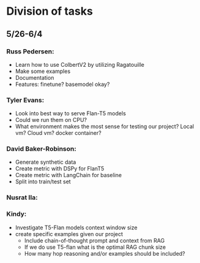 # Division of tasks
## 5/26-6/4
### Russ Pedersen:
- Learn how to use ColbertV2 by utilizing Ragatouille
- Make some examples
- Documentation
- Features: finetune? basemodel okay?
### Tyler Evans:
- Look into best way to serve Flan-T5 models
- Could we run them on CPU?
- What environment makes the most sense for testing our project? Local vm? Cloud vm? docker container?
### David Baker-Robinson:
- Generate synthetic data
- Create metric with DSPy for FlanT5
- Create metric with LangChain for baseline
- Split into train/test set
### Nusrat Ila:
### Kindy:
- Investigate T5-Flan models context window size
- create specific examples given our project
    - Include chain-of-thought prompt and context from RAG
    - If we do use T5-flan what is the optimal RAG chunk size
    - How many hop reasoning and/or examples should be included?
